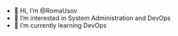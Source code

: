 - 👋 Hi, I’m @RomaUsov
- 👀 I’m interested in System Administration and DevOps
- 🌱 I’m currently learning DevOps

<!---
RomaUsov/RomaUsov is a ✨ special ✨ repository because its `README.md` (this file) appears on your GitHub profile.
You can click the Preview link to take a look at your changes.
--->

